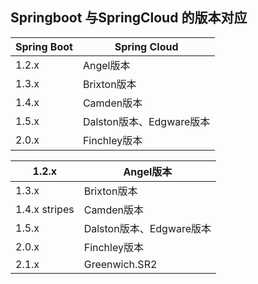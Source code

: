 ## Springboot 与SpringCloud 的版本对应





| Spring Boot | Spring Cloud             |
| ----------- | ------------------------ |
| 1.2.x       | Angel版本                |
| 1.3.x       | Brixton版本              |
| 1.4.x       | Camden版本               |
| 1.5.x       | Dalston版本、Edgware版本 |
| 2.0.x       | Finchley版本             |



| 1.2.x         | Angel版本                |
| ------------- | ------------------------ |
| 1.3.x         | Brixton版本              |
| 1.4.x stripes | Camden版本               |
| 1.5.x         | Dalston版本、Edgware版本 |
| 2.0.x         | Finchley版本             |
| 2.1.x         | Greenwich.SR2            |